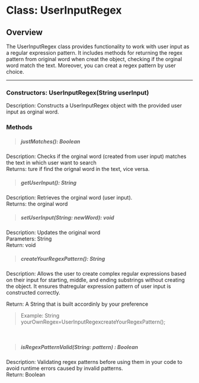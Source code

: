 # Class: UserInputRegex

## Overview
The UserInputRegex class provides functionality to work with user input as a regular expression pattern. It includes methods for returning the regex pattern from original word when creat the object, checking if the orginal word match the text. Moreover, you can creat a regex pattern by user choice.

---

### Constructors: UserInputRegex(String userInput)

Description: Constructs a UserInputRegex object with the provided user input as orginal word.


### Methods
>##### justMatches(): Boolean

Description: Checks if the orginal word (created from user input) matches the text in which user want to search<br>
Returns: ture if find the orignal word in the text, vice versa.

>##### getUserInput(): String

Description: Retrieves the orginal word (user input).<br>
Returns: the orginal word

>##### setUserInput(String: newWord):  void

Description: Updates the original word <br>
Parameters: String<br>
Return: void

>##### createYourRegexPattern():  String

Description: Allows the user to create complex regular expressions based on their input for starting, middle, and ending substrings without creating the object. It ensures thatregular expression pattern of user input is constructed correctly.<br>

Return: A String that is built accordinly by your preference

>Example: String yourOwnRegex=UserInputRegexcreateYourRegexPattern();

<br>

>##### isRegexPatternValid(String: pattern) : Boolean

Description: Validating regex patterns before using them in your code to avoid runtime errors caused by invalid patterns.<br> 
Return: Boolean

